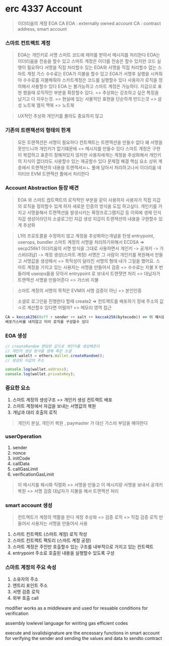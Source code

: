 # erc 4337  Account


> 이더리움의 계정 EOA CA
> EOA : externally owned account
> CA : contract address, smart account


### 스마트 컨트랙트 계정
> EOA는 개인키로 서명 스마트 코드에 제어를 받아서 메시지를 처리한다
> EOA는 이더리움을 전송을 할수 있고 스마트 계정은 이더를 전송은 할수 있지만 코드 실행이 필요하다
> 서명을 직접 처리할수 있는 EOA와 서명을 직접 처리할수 없는 스마트 계정
> 가스 수수료는 EOA가 지불을 할수 있고 EOA가 서명후 실행을 시켜줘야 수수료를 지불해줘야 스카트계정은 코드를 실행할수 있다
> 사용자가 로직을 정의해서 사용할수 있다 EOA 는 불가능하고 스마트 계정은 가능하다.
> 지갑으로 표현 했을때 로직적인 부분을 확장할수 있다. => 추상화는 강조하고 싶은 특징을 남기고 다 지우는것. => 현실에 있는 사물적인 표현을 단순하게 만드는것 => 삼성 노트북 엘지 맥북 => 노트북

> UX적인 추상화 개인키를 몰라도 중요하지 않고 


### 기존의 트랜잭션의 형태의 한계
> 모든 트랜잭션은 서명이 필요하다
> 컨트랙트는 트랜잭션을 만들수 없다 왜 서명을 못만드니까 개인키가 없기떄문에 => 메시지를 만들수 있다
> 스마트 계정은 구현이 복잡하고 표준이 정해져있지 않지만 사용자에게는 계정을 추상화해서 개인키의 지식이 없더라도 사용할수 있는 제공할수 있다
> 문제점 해결 핵심 요소 상위 계층에서 트랜잭션의 내용을 트랜잭셔ㅛㄴ 풀에 담아서 처리하고나서 이더리움 네이티브 EVM 트랜잭션 풀에서 처리한다


### Account Abstraction 등장 배견
> EOA 와 스마트 컩트랙트의 로직적인 부분을 같이 사용하자
> 사용자가 직접 지갑의 로직을 정의할수 있게 하자
> 새로운 인증의 방식을 도입 하고싶다. 개인키를 가지고 서명을해서 트랜잭션을 발생시키는 확장프로그램지갑 등 이외에
> 생체 인식 지갑 생성이라던지 소셜로그인 지갑 생성
> 지갑이 트랜잭션의 내용을 구현할수 있게 추상화

> L1의 프로토콜을 수정하지 않고 계정을 추상화하는개념을 탄생
> entrypoint, userops, bundler
> 스마트 계정의 서명을 처리하기위해서 ECDSA => secp256k1
> 이더리움의 서명 방식을 그대로 사용하면서 개인키 -> 공개키 -> 가스비(대납) -> 계정 생성(스마트 계정) 
> 서명은 그 사람이 개인키를 복원해서 만들고 서명값을 생성해서 => 목적성이 달라진 서명의 형태
> 내가 그일을 했어요. 스마트 계정을 가지고 있는 사용자는 서명을 만들어서 검증 => 수수료는 지불 X
> 번들러에 useops들을 모아서 entrypoint 로 보내서 트랜잿연 처리 => 대납자가 트랜잭션 서명을 만들어준다 => 가스비 지불

> 스마트 계정의 서명의 목적은 EVM의 서명 검증이 아닌 => 본인인증 

> 소셜로 로그인을 진행한다 할때 create2 => 컨트랙트를 배포하기 정에 주소의 값ㅇ르 계산할수 있다면 어떨까? => 메모리 영역 접근
```js
CA = keccak256(0xff + sender ++ salt ++ keccak256(bytecode)) => 이 해시문자열은 CA 라는 게 예측이 된다 => 생성하는 컨트랙트에 미리 이더를 충전한다던지 토큰 소유자로 만들어야한다던지  
배포가스비를 내지않고 미리 로직을 구성할수 있다

```


### EOA 생성

```js
// createRandom 랜덤한 값으로 개인키를 생성해준다
// 개인키 생성 방식을 생체 혹은 소셜
const walelt = ethers.Wallet.createRandom();
// 생성된 지갑의 주소

console.log(wallet.address);
console.log(wallet.privateKey);

```


### 중요한 요소
1. 스마트 계정의 생성구조 => 개인키 생성 컨트랙트 배포
2. 스마트 계정에서 자겁을 보내는 서명값의 복원
3. 개납과 대리 호출의 로직

> 개인키 분실, 개인키 복원 , paymaster 가 대신 가스비 부담을 해야한다

### userOperation 
1. sender
2. nonce
3. initCode
4. callData
5. callGasLimit
6. verificationGasLimit


> 이 메시지를 해시화 직렬화 => 서명을 만들고 
> 이 메시지랑 서명을 보내서 공개키 복원 => 서명 검증
> 대납자가 지불을 해서 트랜잭션 처리

### smart account 생성
> 컨트랙트가 계정의 역활을 한다
> 계정 추상화 => 검증 로직 => 직접 검증 로직 만들어서
> 사용자는 서명을 만들어서 사용

1. 스마트 컨트랙트 (스마트 계정) 로직 작성
2. 스마트 컨트랙트 팩토리 (스마트 계정 공장)
3. 스마트 계정은 주인만 호출할수 있는 구조를 내부적으로 가지고 있는 컨트랙트
4. entrypoint 주소로 호출된 내용을 실행할수 있도록 구성


### 스마트 계정의 주요 속성 
1. 소유자의 주소
2. 엔트리 포인트 주소
3. 서명 검증 로직 
4. 외부 호출 call


modifier works as a middleware and used for resuable conditions for verification

assembly lowlevel language for wiriting gas efficient codes 

execute and isvalidsignature are the encessary functions in smart account for verifying the sender and sending the values and data to sendto contract